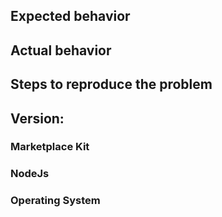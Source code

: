## Expected behavior 


## Actual behavior


## Steps to reproduce the problem


## Version:

### Marketplace Kit

### NodeJs

### Operating System

